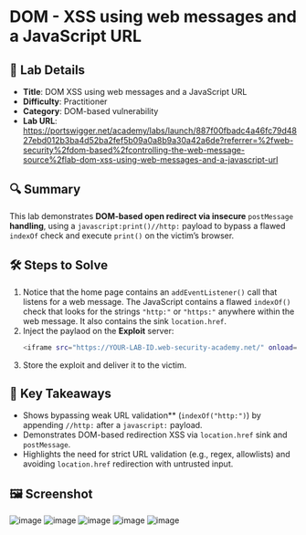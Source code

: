 # DOM - XSS using web messages and a JavaScript URL 

## 📌 Lab Details
- **Title**: DOM XSS using web messages and a JavaScript URL
- **Difficulty**: Practitioner
- **Category**: DOM-based vulnerability
- **Lab URL**: https://portswigger.net/academy/labs/launch/887f00fbadc4a46fc79d4827ebd012b3ba4d52ba2fef5b09a0a8b9a30a42a6de?referrer=%2fweb-security%2fdom-based%2fcontrolling-the-web-message-source%2flab-dom-xss-using-web-messages-and-a-javascript-url

## 🔍 Summary
This lab demonstrates **DOM-based open redirect via insecure** `postMessage` **handling**, using a `javascript:print()//http:` payload to bypass a flawed `indexOf` check and execute `print()` on the victim’s browser.

## 🛠 Steps to Solve
1. Notice that the home page contains an `addEventListener()` call that listens for a web message. The JavaScript contains a flawed `indexOf()` check that looks for the strings `"http:"` or `"https:"` anywhere within the web message. It also contains the sink `location.href`.
2. Inject the paylaod on the **Exploit** server:
   ```sh
   <iframe src="https://YOUR-LAB-ID.web-security-academy.net/" onload="this.contentWindow.postMessage('javascript:print()//http:','*')">
   ```  
3. Store the exploit and deliver it to the victim.
   
## 📖 Key Takeaways
- Shows bypassing weak URL validation** (`indexOf("http:")`) by appending `//http:` after a `javascript:` payload.
- Demonstrates DOM-based redirection XSS via `location.href` sink and `postMessage`.
- Highlights the need for strict URL validation (e.g., regex, allowlists) and avoiding `location.href` redirection with untrusted input.

## 🖼️ Screenshot 
![image](https://github.com/user-attachments/assets/231e7785-0e29-4f82-946c-054f82231a19)
![image](https://github.com/user-attachments/assets/636c01fa-118a-40a7-9692-28951bbd012f)
![image](https://github.com/user-attachments/assets/481cdc47-45ae-4a47-8e4b-2a796c2f7312)
![image](https://github.com/user-attachments/assets/46f114cc-ef35-4c47-99b0-13000c770e7e)
![image](https://github.com/user-attachments/assets/c7b657ad-f0ee-4ef1-bdff-62eb117d31da)

